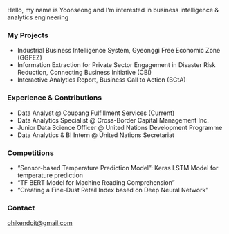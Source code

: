 Hello, my name is Yoonseong and I'm interested in business intelligence & analytics engineering

### My Projects
- Industrial Business Intelligence System, Gyeonggi Free Economic Zone (GGFEZ)
- Information Extraction for Private Sector Engagement in Disaster Risk Reduction, Connecting Business Initiative (CBi)
- Interactive Analytics Report, Business Call to Action (BCtA)

### Experience & Contributions
- Data Analyst @ Coupang Fulfillment Services (Current)
- Data Analytics Specialist @ Cross-Border Capital Management Inc. 
- Junior Data Science Officer @ United Nations Development Programme
- Data Analytics & BI Intern @ United Nations Secretariat

### Competitions
- “Sensor-based Temperature Prediction Model”: Keras LSTM Model for temperature prediction
- “TF BERT Model for Machine Reading Comprehension”
- “Creating a Fine-Dust Retail Index based on Deep Neural Network”

### Contact   
ohikendoit@gmail.com

<!--
**ohikendoit/ohikendoit** is a ✨ _special_ ✨ repository because its `README.md` (this file) appears on your GitHub profile.

Here are some ideas to get you started:

- 🔭 I’m currently working on ...
- 🌱 I’m currently learning ...
- 👯 I’m looking to collaborate on ...
- 🤔 I’m looking for help with ...
- 💬 Ask me about ...
- 📫 How to reach me: ...
- 😄 Pronouns: ...
- ⚡ Fun fact: ...
-->
